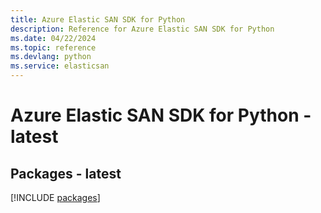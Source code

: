 ```yaml
---
title: Azure Elastic SAN SDK for Python
description: Reference for Azure Elastic SAN SDK for Python
ms.date: 04/22/2024
ms.topic: reference
ms.devlang: python
ms.service: elasticsan
---
```

# Azure Elastic SAN SDK for Python - latest
## Packages - latest
[!INCLUDE [packages](elastic-san-index.md)]
